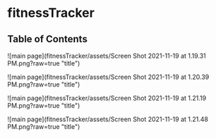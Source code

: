 # fitnessTracker

## Table of Contents

![main page](fitnessTracker/assets/Screen Shot 2021-11-19 at 1.19.31 PM.png?raw=true "title")

![main page](fitnessTracker/assets/Screen Shot 2021-11-19 at 1.20.39 PM.png?raw=true "title")

![main page](fitnessTracker/assets/Screen Shot 2021-11-19 at 1.21.19 PM.png?raw=true "title")

![main page](fitnessTracker/assets/Screen Shot 2021-11-19 at 1.21.48 PM.png?raw=true "title")
